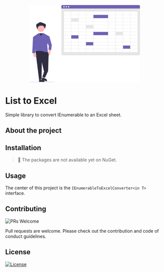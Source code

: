 <p align="center"><img src="assets/spreadsheet.svg?raw=true" width="350" alt=""></p>

# List to Excel

Simple library to convert IEnumerable<T> to an Excel sheet.

## About the project

## Installation

> 🚧 The packages are not available yet on NuGet.

## Usage

The center of this project is the `IEnumerableToExcelConverter<in T>` interface.

## Contributing

![PRs Welcome](https://img.shields.io/badge/PRs-welcome-brightgreen.svg?style=flat-square)

Pull requests are welcome. Please check out the contribution and code of conduct guidelines.

## License

[![License](http://img.shields.io/:license-mit-blue.svg?style=flat-square)](http://badges.mit-license.org)